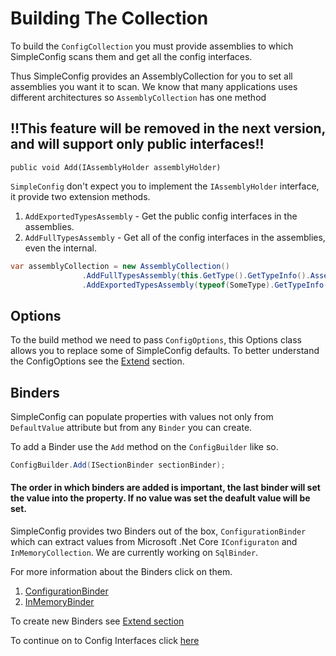 # Building The Collection
To build the `ConfigCollection` you must provide assemblies to which SimpleConfig scans them and get all the config interfaces.

Thus SimpleConfig provides an AssemblyCollection for you to set all assemblies you want it to scan.
We know that many applications uses different architectures so `AssemblyCollection` has one method


## !!This feature will be removed in the next version, and will support only public interfaces!!
`public void Add(IAssemblyHolder assemblyHolder)`

`SimpleConfig` don't expect you to implement the `IAssemblyHolder` interface, it provide two extension methods.

1. `AddExportedTypesAssembly` - Get the public config interfaces in the assemblies.
2. `AddFullTypesAssembly` - Get all of the config interfaces in the assemblies, even the internal.


````C#
var assemblyCollection = new AssemblyCollection()
				.AddFullTypesAssembly(this.GetType().GetTypeInfo().Assembly)
				.AddExportedTypesAssembly(typeof(SomeType).GetTypeInfo().Assembly);
````

## Options

To the build method we need to pass `ConfigOptions`, this Options class allows you to replace some of SimpleConfig defaults. To better understand the ConfigOptions see the [Extend]() section.

## Binders
SimpleConfig can populate properties with values not only from `DefaultValue` attribute but from any `Binder` you can create.

To add a Binder use the `Add` method on the `ConfigBuilder` like so.
````C#
ConfigBuilder.Add(ISectionBinder sectionBinder);
````

#### The order in which binders are added is important, the last binder will set the value into the property. If no value was set the deafult value will be set.

SimpleConfig provides two Binders out of the box, `ConfigurationBinder` which can extract values from Microsoft .Net Core `IConfiguraton` and `InMemoryCollection`. We are currently working on `SqlBinder`.

For more information about the Binders click on them.
1. [ConfigurationBinder]()
2. [InMemoryBinder]()

To create new Binders see [Extend section]()

To continue on to Config Interfaces click [here]()
